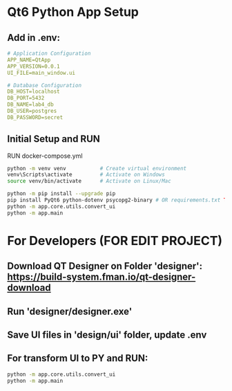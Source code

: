 # Qt6 Python App Setup

## Add in .env:
```yml
# Application Configuration
APP_NAME=QtApp
APP_VERSION=0.0.1
UI_FILE=main_window.ui

# Database Configuration
DB_HOST=localhost
DB_PORT=5432
DB_NAME=lab4_db
DB_USER=postgres
DB_PASSWORD=secret
```

## Initial Setup and RUN
RUN docker-compose.yml
```bash
python -m venv venv           # Create virtual environment
venv\Scripts\activate         # Activate on Windows
source venv/bin/activate      # Activate on Linux/Mac

python -m pip install --upgrade pip
pip install PyQt6 python-dotenv psycopg2-binary # OR requirements.txt TODO: Add requirements
python -m app.core.utils.convert_ui
python -m app.main
```

# For Developers (FOR EDIT PROJECT)
## Download QT Designer on Folder 'designer': https://build-system.fman.io/qt-designer-download

## Run 'designer/designer.exe'

## Save UI files in 'design/ui' folder, update .env

## For transform UI to PY and RUN:
```bash
python -m app.core.utils.convert_ui
python -m app.main
```
